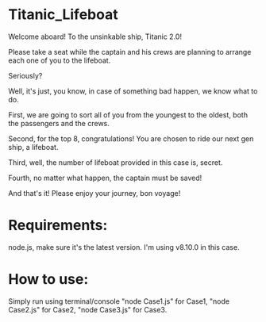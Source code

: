 # Titanic_Lifeboat

Welcome aboard! To the unsinkable ship, Titanic 2.0!

Please take a seat while the captain and his crews are planning to arrange each one of you to the lifeboat.

Seriously?

Well, it's just, you know, in case of something bad happen, we know what to do.

First, we are going to sort all of you from the youngest to the oldest, both the passengers and the crews.

Second, for the top 8, congratulations! You are chosen to ride our next gen ship, a lifeboat.

Third, well, the number of lifeboat provided in this case is, secret.

Fourth, no matter what happen, the captain must be saved!

And that's it! Please enjoy your journey, bon voyage!

# Requirements:
node.js, make sure it's the latest version. I'm using v8.10.0 in this case.

# How to use:
Simply run using terminal/console "node Case1.js" for Case1, "node Case2.js" for Case2, "node Case3.js" for Case3.
